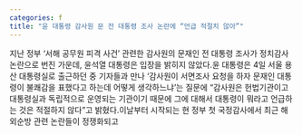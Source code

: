 ```yaml
---
categories: f
title: "윤 대통령 감사원 문 전 대통령 조사 논란에 “언급 적절치 않아”"
---
```

지난 정부 ‘서해 공무원 피격 사건’ 관련한 감사원의 문재인 전 대통령 조사가 정치감사 논란으로 번진 가운데, 윤석열 대통령은 입장을 밝히지 않았다.윤 대통령은 4일 서울 용산 대통령실로 출근하던 중 기자들과 만나 ‘감사원이 서면조사 요청을 하자 문재인 대통령이 불쾌감을 표했다고 하는데 어떻게 생각하느냐’는 질문에 “감사원은 헌법기관이고 대통령실과 독립적으로 운영되는 기관이기 때문에 그에 대해서 대통령이 뭐라고 언급하는 것은 적절하지 않다”고 밝혔다.이날부터 시작되는 현 정부 첫 국정감사에서 최근 해외순방 관련 논란들이 정쟁화되고